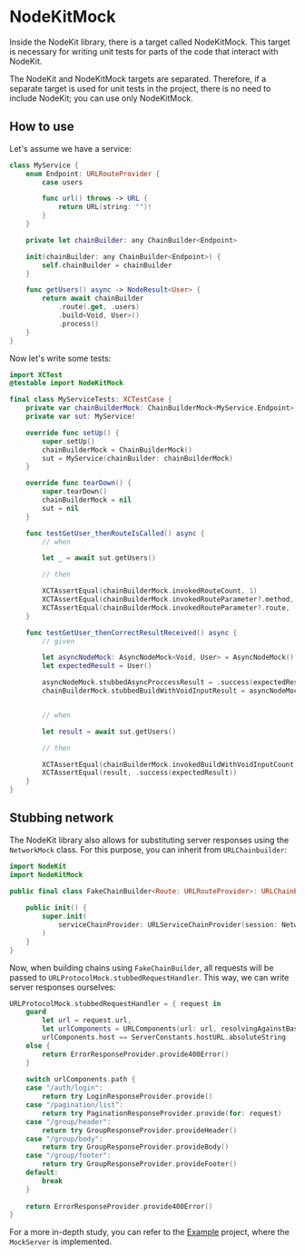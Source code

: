 # NodeKitMock

Inside the NodeKit library, there is a target called NodeKitMock. This target is necessary for writing unit tests for parts of the code that interact with NodeKit.

The NodeKit and NodeKitMock targets are separated. Therefore, if a separate target is used for unit tests in the project, there is no need to include NodeKit; you can use only NodeKitMock.

## How to use

Let's assume we have a service:

```Swift
class MyService {
    enum Endpoint: URLRouteProvider {
        case users

        func url() throws -> URL {
            return URL(string: "")!
        }
    }

    private let chainBuilder: any ChainBuilder<Endpoint>

    init(chainBuilder: any ChainBuilder<Endpoint>) {
        self.chainBuilder = chainBuilder
    }

    func getUsers() async -> NodeResult<User> {
        return await chainBuilder
            .route(.get, .users)
            .build<Void, User>()
            .process()
    }
}
```

Now let's write some tests:

```Swift
import XCTest
@testable import NodeKitMock

final class MyServiceTests: XCTestCase {
    private var chainBuilderMock: ChainBuilderMock<MyService.Endpoint>!
    private var sut: MyService!

    override func setUp() {
        super.setUp()
        chainBuilderMock = ChainBuilderMock()
        sut = MyService(chainBuilder: chainBuilderMock)
    }

    override func tearDown() {
        super.tearDown()
        chainBuilderMock = nil
        sut = nil
    }

    func testGetUser_thenRouteIsCalled() async {
        // when

        let _ = await sut.getUsers()

        // then

        XCTAssertEqual(chainBuilderMock.invokedRouteCount, 1)
        XCTAssertEqual(chainBuilderMock.invokedRouteParameter?.method, .get)
        XCTAssertEqual(chainBuilderMock.invokedRouteParameter?.route, .users)
    }

    func testGetUser_thenCorrectResultReceived() async {
        // given

        let asyncNodeMock: AsyncNodeMock<Void, User> = AsyncNodeMock()
        let expectedResult = User()

        asyncNodeMock.stubbedAsyncProccessResult = .success(expectedResult)
        chainBuilderMock.stubbedBuildWithVoidInputResult = asyncNodeMock


        // when

        let result = await sut.getUsers()

        // then

        XCTAssertEqual(chainBuilderMock.invokedBuildWithVoidInputCount, 1)
        XCTAssertEqual(result, .success(expectedResult))
    }
}
```

## Stubbing network

The NodeKit library also allows for substituting server responses using the `NetworkMock` class. For this purpose, you can inherit from `URLChainbuilder`:

```swift
import NodeKit
import NodeKitMock

public final class FakeChainBuilder<Route: URLRouteProvider>: URLChainBuilder<Route> {
    
    public init() {
        super.init(
            serviceChainProvider: URLServiceChainProvider(session: NetworkMock().urlSession)
        )
    }
}

```

Now, when building chains using `FakeChainBuilder`, all requests will be passed to `URLProtocolMock.stubbedRequestHandler`. This way, we can write server responses ourselves:

```swift
URLProtocolMock.stubbedRequestHandler = { request in
    guard 
        let url = request.url,
        let urlComponents = URLComponents(url: url, resolvingAgainstBaseURL: true),
        urlComponents.host == ServerConstants.hostURL.absoluteString
    else {
        return ErrorResponseProvider.provide400Error()
    }
            
    switch urlComponents.path {
    case "/auth/login":
        return try LoginResponseProvider.provide()
    case "/pagination/list":
        return try PaginationResponseProvider.provide(for: request)
    case "/group/header":
        return try GroupResponseProvider.provideHeader()
    case "/group/body":
        return try GroupResponseProvider.provideBody()
    case "/group/footer":
        return try GroupResponseProvider.provideFooter()
    default:
        break
    }
            
    return ErrorResponseProvider.provide400Error()
}
```

For a more in-depth study, you can refer to the [Example](../../Example) project, where the `MockServer` is implemented.